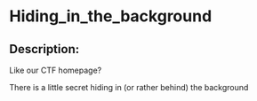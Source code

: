 
# Hiding_in_the_background
## Description:
<p>Like our CTF homepage?</p>
<p>There is a little secret hiding in (or rather behind) the background</p>


